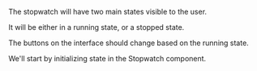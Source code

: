 The stopwatch will have two main states visible to the user. 

It will be either in a running state, or a stopped state. 

The buttons on the interface should change based on the running state. 

We'll start by initializing state in the Stopwatch component.